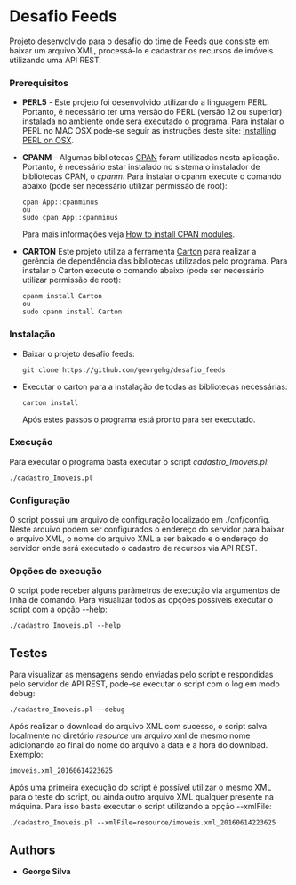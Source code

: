 # Desafio Feeds

Projeto desenvolvido para o desafio do time de Feeds que consiste em baixar um arquivo XML, processá-lo e cadastrar os recursos de imóveis utilizando uma API REST.

### Prerequisitos

- **PERL5** - 
Este projeto foi desenvolvido utilizando a linguagem PERL. Portanto, é necessário ter uma versão do PERL (versão 12 ou superior)
instalada no ambiente onde será executado o programa.
Para instalar o PERL no MAC OSX pode-se seguir as instruções deste site: [Installing PERL on OSX](http://learn.perl.org/installing/osx.html). 

- **CPANM** - 
Algumas bibliotecas [CPAN](http://www.cpan.org/) foram utilizadas nesta aplicação. Portanto, é necessário estar instalado no sistema o instalador
de bibliotecas CPAN, o *cpanm*. Para instalar o cpanm execute o comando abaixo (pode ser necessário utilizar permissão de root):

    ```
    cpan App::cpanminus
    ou
    sudo cpan App::cpanminus
    ```
    Para mais informações veja [How to install CPAN modules](http://www.cpan.org/modules/INSTALL.html).

- **CARTON**
Este projeto utiliza a ferramenta [Carton](http://search.cpan.org/~miyagawa/Carton-v1.0.28/lib/Carton.pm) para realizar a gerência de
dependência das bibliotecas utilizados pelo programa. Para instalar o Carton execute o comando abaixo (pode ser necessário utilizar permissão de root):

   ```
   cpanm install Carton
   ou
   sudo cpanm install Carton
   ```

### Instalação

- Baixar o projeto desafio feeds:

    ```
    git clone https://github.com/georgehg/desafio_feeds
    ```
- Executar o carton para a instalação de todas as bibliotecas necessárias:
    ```
    carton install
    ```

  Após estes passos o programa está pronto para ser executado.

### Execução

  Para executar o programa basta executar o script *cadastro_Imoveis.pl*:

  ```
  ./cadastro_Imoveis.pl
  ```

### Configuração

  O script possui um arquivo de configuração localizado em ./cnf/config. Neste arquivo podem ser configurados o endereço do servidor para baixar o
  arquivo XML, o nome do arquivo XML a ser baixado e o endereço do servidor onde será executado o cadastro de recursos via API REST.

### Opções de execução

  O script pode receber alguns parâmetros de execução via argumentos de linha de comando. Para visualizar todos as opções possíveis executar
  o script com a opção --help:
  
  ```
  ./cadastro_Imoveis.pl --help
  ```

## Testes

  Para visualizar as mensagens sendo enviadas pelo script e respondidas pelo servidor de API REST, pode-se executar o script com o log em modo debug:
  
  ```
  ./cadastro_Imoveis.pl --debug
  ```
  
  Após realizar o download do arquivo XML com sucesso, o script salva localmente no diretório *resource* um arquivo xml de mesmo nome adicionando ao final
  do nome do arquivo a data e a hora do download. Exemplo:
  
  ```
  imoveis.xml_20160614223625
  ```

  Após uma primeira execução do script é possível utilizar o mesmo XML para o teste do script, ou ainda outro arquivo XML qualquer presente
  na máquina. Para isso basta executar o script utilizando a opção --xmlFile:
  
  ```
  ./cadastro_Imoveis.pl --xmlFile=resource/imoveis.xml_20160614223625
  ```

## Authors

* **George Silva**
